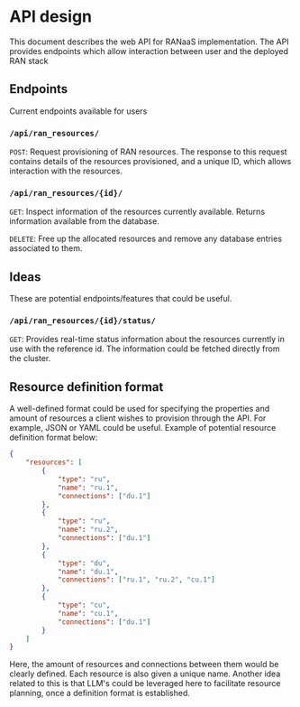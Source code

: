 # API design

This document describes the web API for RANaaS implementation. The API provides endpoints which allow interaction between user and the deployed RAN stack

## Endpoints

Current endpoints available for users

### `/api/ran_resources/`

`POST`: Request provisioning of RAN resources. The response to this request contains details of the resources provisioned, and a unique ID, which allows interaction with the resources.

### `/api/ran_resources/{id}/`

`GET`: Inspect information of the resources currently available. Returns information available from the database.

`DELETE`: Free up the allocated resources and remove any database entries associated to them.

## Ideas

These are potential endpoints/features that could be useful.

### `/api/ran_resources/{id}/status/`

`GET`: Provides real-time status information about the resources currently in use with the reference id. The information could be fetched directly from the cluster.

## Resource definition format

A well-defined format could be used for specifying the properties and amount of resources a client wishes to provision through the API. For example, JSON or YAML could be useful. Example of potential resource definition format below:

```json
{
    "resources": [
        {
            "type": "ru",
            "name": "ru.1",
            "connections": ["du.1"]
        },
        {
            "type": "ru",
            "name": "ru.2",
            "connections": ["du.1"]
        },
        {
            "type": "du",
            "name": "du.1",
            "connections": ["ru.1", "ru.2", "cu.1"]
        },
        {
            "type": "cu",
            "name": "cu.1",
            "connections": ["du.1"]
        }
    ]
}
```

Here, the amount of resources and connections between them would be clearly defined. Each resource is also given a unique name. Another idea related to this is that LLM's could be leveraged here to facilitate resource planning, once a definition format is established.
